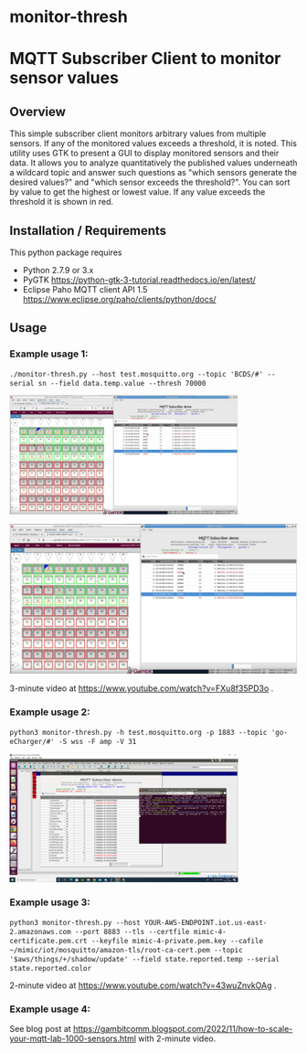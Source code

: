 # monitor-thresh
# MQTT Subscriber Client to monitor sensor values

## Overview

This simple subscriber client monitors arbitrary values from multiple sensors. If any
of the monitored values exceeds a threshold, it is noted.
This utility uses GTK to present a GUI to display monitored sensors and their data.
It allows you to analyze quantitatively
the published values underneath a wildcard topic and answer such questions as "which sensors
generate the desired values?" and "which sensor exceeds the threshold?". You can sort by
value to get the highest or lowest value. If any value exceeds the threshold it is shown
in red.

## Installation / Requirements

This python package requires

* Python 2.7.9 or 3.x
* PyGTK https://python-gtk-3-tutorial.readthedocs.io/en/latest/
* Eclipse Paho MQTT client API 1.5 https://www.eclipse.org/paho/clients/python/docs/

## Usage

### Example usage 1:

    ./monitor-thresh.py --host test.mosquitto.org --topic 'BCDS/#' --serial sn --field data.temp.value --thresh 70000

<IMG src=monitor-thresh-readonly.png width=400>
  
![screenshot](https://github.com/gambitcomminc/monitor-thresh/blob/master/monitor-thresh-readonly.png)

3-minute video at https://www.youtube.com/watch?v=FXu8f35PD3o .

### Example usage 2:

    python3 monitor-thresh.py -h test.mosquitto.org -p 1883 --topic 'go-eCharger/#' -S wss -F amp -V 31

<IMG src=monitor-thresh-goecharger.png width=400>

### Example usage 3:

    python3 monitor-thresh.py --host YOUR-AWS-ENDPOINT.iot.us-east-2.amazonaws.com --port 8883 --tls --certfile mimic-4-certificate.pem.crt --keyfile mimic-4-private.pem.key --cafile ~/mimic/iot/mosquitto/amazon-tls/root-ca-cert.pem --topic '$aws/things/+/shadow/update' --field state.reported.temp --serial state.reported.color

2-minute video at https://www.youtube.com/watch?v=43wuZnvkOAg .

### Example usage 4:

See blog post at https://gambitcomm.blogspot.com/2022/11/how-to-scale-your-mqtt-lab-1000-sensors.html with 2-minute video.
